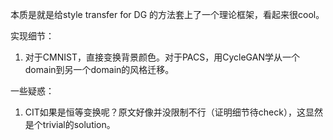 本质是就是给style transfer for DG 的方法套上了一个理论框架，看起来很cool。

实现细节：

1. 对于CMNIST，直接变换背景颜色。对于PACS，用CycleGAN学从一个domain到另一个domain的风格迁移。

一些疑惑：

1. CIT如果是恒等变换呢？原文好像并没限制不行（证明细节待check），这显然是个trivial的solution。